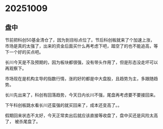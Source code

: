 # 20251009

## 盘中

节前把科创50基金清仓了，因为到目标点位了。节后科创板就来了个加速上涨，市场是真的太强了，出来的资金后面买什么再考虑下吧，踏空了的也不能追高，等下一个好的买点吧。

长川今天是不及预期的，因为板块都很强，没有带头作用了，但是形态没走坏可以再观察下。

市场现在是机构主导的指数行情，涨的好的都是中大盘股，且趋势为主，多跟随趋势。

长川先出来了，科创有回落趋势，今天日内长川不强，尾盘再考虑要不要接回来。

下午科创板跳水看长川还蛮强的就买回来了，成本还变高了。。

假期回来状态不太好，今天正常卖出后就应该直接等收盘了，盘中买还是风险太高了， 被杀尾盘了。
